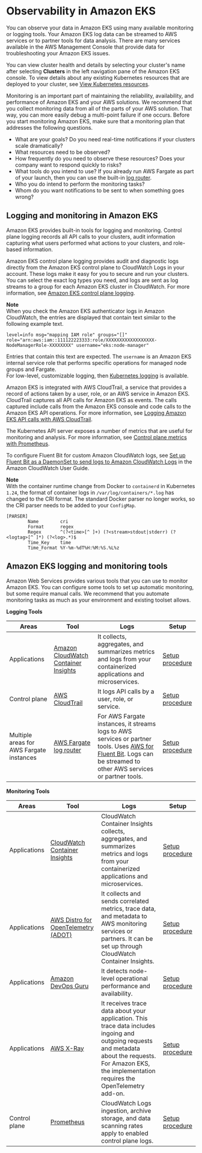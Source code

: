 # Observability in Amazon EKS<a name="eks-observe"></a>

You can observe your data in Amazon EKS using many available monitoring or logging tools\. Your Amazon EKS log data can be streamed to AWS services or to partner tools for data analysis\. There are many services available in the AWS Management Console that provide data for troubleshooting your Amazon EKS issues\.

You can view cluster health and details by selecting your cluster's name after selecting **Clusters** in the left navigation pane of the Amazon EKS console\. To view details about any existing Kubernetes resources that are deployed to your cluster, see [View Kubernetes resources](view-kubernetes-resources.md)\.

Monitoring is an important part of maintaining the reliability, availability, and performance of Amazon EKS and your AWS solutions\. We recommend that you collect monitoring data from all of the parts of your AWS solution\. That way, you can more easily debug a multi\-point failure if one occurs\. Before you start monitoring Amazon EKS, make sure that a monitoring plan that addresses the following questions\.
+ What are your goals? Do you need real\-time notifications if your clusters scale dramatically?
+ What resources need to be observed?
+ How frequently do you need to observe these resources? Does your company want to respond quickly to risks?
+ What tools do you intend to use? If you already run AWS Fargate as part of your launch, then you can use the built\-in [log router](fargate-logging.md)\.
+ Who you do intend to perform the monitoring tasks?
+ Whom do you want notifications to be sent to when something goes wrong?

## Logging and monitoring in Amazon EKS<a name="logging-monitoring"></a>

Amazon EKS provides built\-in tools for logging and monitoring\. Control plane logging records all API calls to your clusters, audit information capturing what users performed what actions to your clusters, and role\-based information\.

Amazon EKS control plane logging provides audit and diagnostic logs directly from the Amazon EKS control plane to CloudWatch Logs in your account\. These logs make it easy for you to secure and run your clusters\. You can select the exact log types you need, and logs are sent as log streams to a group for each Amazon EKS cluster in CloudWatch\. For more information, see [Amazon EKS control plane logging](control-plane-logs.md)\.

**Note**  
When you check the Amazon EKS authenticator logs in Amazon CloudWatch, the entries are displayed that contain text similar to the following example text\.  

```
level=info msg="mapping IAM role" groups="[]" role="arn:aws:iam::111122223333:role/XXXXXXXXXXXXXXXXXX-NodeManagerRole-XXXXXXXX" username="eks:node-manager"
```
Entries that contain this text are expected\. The `username` is an Amazon EKS internal service role that performs specific operations for managed node groups and Fargate\.  
For low\-level, customizable logging, then [Kubernetes logging](https://kubernetes.io/docs/concepts/cluster-administration/logging/) is available\.

Amazon EKS is integrated with AWS CloudTrail, a service that provides a record of actions taken by a user, role, or an AWS service in Amazon EKS\. CloudTrail captures all API calls for Amazon EKS as events\. The calls captured include calls from the Amazon EKS console and code calls to the Amazon EKS API operations\. For more information, see [Logging Amazon EKS API calls with AWS CloudTrail](logging-using-cloudtrail.md)\.

The Kubernetes API server exposes a number of metrics that are useful for monitoring and analysis\. For more information, see [Control plane metrics with Prometheus](prometheus.md)\.

To configure Fluent Bit for custom Amazon CloudWatch logs, see [Set up Fluent Bit as a DaemonSet to send logs to Amazon CloudWatch Logs](https://docs.aws.amazon.com/AmazonCloudWatch/latest/monitoring/Container-Insights-setup-logs-FluentBit.html) in the Amazon CloudWatch User Guide\.

**Note**  
With the container runtime change from Docker to `containerd` in Kubernetes `1.24`, the format of container logs in `/var/log/containers/*.log` has changed to the CRI format\. The standard Docker parser no longer works, so the CRI parser needs to be added to your `ConfigMap`\.  

```
[PARSER]
        Name        cri
        Format      regex
        Regex       ^(?<time>[^ ]+) (?<stream>stdout|stderr) (?<logtag>[^ ]*) (?<log>.*)$
        Time_Key    time
        Time_Format %Y-%m-%dT%H:%M:%S.%L%z
```

## Amazon EKS logging and monitoring tools<a name="eks_monitor_tools"></a>

Amazon Web Services provides various tools that you can use to monitor Amazon EKS\. You can configure some tools to set up automatic monitoring, but some require manual calls\. We recommend that you automate monitoring tasks as much as your environment and existing toolset allows\.


**Logging Tools**  

| Areas | Tool | Logs | Setup | 
| --- | --- | --- | --- | 
|  Applications  |  [Amazon CloudWatch Container Insights](https://docs.aws.amazon.com/AmazonCloudWatch/latest/monitoring/ContainerInsights.html)  |  It collects, aggregates, and summarizes metrics and logs from your containerized applications and microservices\.  |  [Setup procedure](https://docs.aws.amazon.com/AmazonCloudWatch/latest/monitoring/Container-Insights-setup-EKS-quickstart.html)  | 
|  Control plane  |  [AWS CloudTrail](logging-using-cloudtrail.md)  |  It logs API calls by a user, role, or service\.  |  [Setup procedure](https://docs.aws.amazon.com/awscloudtrail/latest/userguide/cloudtrail-create-and-update-a-trail.html)  | 
|  Multiple areas for AWS Fargate instances  |  [AWS Fargate log router](fargate-logging.md)  |  For AWS Fargate instances, it streams logs to AWS services or partner tools\. Uses [AWS for Fluent Bit](https://github.com/aws/aws-for-fluent-bit)\. Logs can be streamed to other AWS services or partner tools\.  |  [Setup procedure](fargate-logging.md)  | 


**Monitoring Tools**  

| Areas | Tool | Logs | Setup | 
| --- | --- | --- | --- | 
|  Applications  |  [CloudWatch Container Insights](https://docs.aws.amazon.com/AmazonCloudWatch/latest/monitoring/ContainerInsights.html)  |  CloudWatch Container Insights collects, aggregates, and summarizes metrics and logs from your containerized applications and microservices\.  |  [Setup procedure](https://docs.aws.amazon.com/AmazonCloudWatch/latest/monitoring/deploy-container-insights-EKS.html)  | 
|  Applications  |  [AWS Distro for OpenTelemetry \(ADOT\)](https://aws-otel.github.io/docs/introduction)  |  It collects and sends correlated metrics, trace data, and metadata to AWS monitoring services or partners\. It can be set up through CloudWatch Container Insights\.  |  [Setup procedure](opentelemetry.md)  | 
|  Applications  |  [Amazon DevOps Guru](http://aws.amazon.com/about-aws/whats-new/2021/11/amazon-devops-guru-coverage-amazon-eks-metrics-cluster/)  |  It detects node\-level operational performance and availability\.  |  [Setup procedure](https://docs.aws.amazon.com/AmazonCloudWatch/latest/monitoring/deploy-container-insights-EKS.html)  | 
|  Applications  |  [AWS X\-Ray](https://docs.aws.amazon.com/xray/latest/devguide/aws-xray.html)  |  It receives trace data about your application\. This trace data includes ingoing and outgoing requests and metadata about the requests\. For Amazon EKS, the implementation requires the OpenTelemetry add\-on\.  |  [Setup procedure](https://docs.aws.amazon.com/xray/latest/devguide/xray-instrumenting-your-app.html)  | 
|  Control plane  |  [Prometheus](prometheus.md)  |  CloudWatch Logs ingestion, archive storage, and data scanning rates apply to enabled control plane logs\.  |  [Setup procedure](https://prometheus.io/)  | 